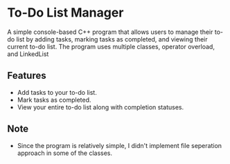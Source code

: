 # To-Do List Manager

A simple console-based C++ program that allows users to manage their to-do list by adding tasks, marking tasks as completed, and viewing their current to-do list. The program uses multiple classes, operator overload, and LinkedList

## Features

- Add tasks to your to-do list.
- Mark tasks as completed.
- View your entire to-do list along with completion statuses.

## Note
- Since the program is relatively simple, I didn't implement file seperation approach in some of the classes.